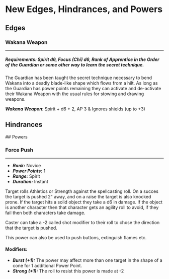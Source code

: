 # New Edges, Hindrances, and Powers

## Edges

### Wakana Weapon
___

##### Requirements: Spirit d6, Focus (Chi) d6, Rank of Apprentice in the Order of the Guardian or some other way to learn the secret technique.

The Guardian has been taught the secret technique necessary to bend Wakana into a deadly blade-like shape which flows from a hilt. As long as the Guardian has power points remaining they can activate and de-activate their Wakana Weapon with the usual rules for stowing and drawing weapons.

***Wakana Weapon***: Spirit + d6 + 2, AP 3 & Ignores shields (up to +3)

##  Hindrances

## Powers

### Force Push
___

- ***Rank:*** Novice
- ***Power Points:*** 1
- ***Range:*** Spirit
- ***Duration:*** Instant

Target rolls Athletics or Strength against the spellcasting roll. On a succes the target is pushed 2" away, and on a raise the target is also knocked prone. If the target hits a solid object they take a d6 in damage. If the object is another character then that character gets an agility roll to avoid, if they fail then both characters take damage.

Caster can take a -2 called shot modifier to their roll to chose the direction that the target is pushed.

This power can also be used to push buttons, extinguish flames etc.

#### Modifiers:

- ***Burst (+1):*** The power may affect more than one target in the shape of a cone for 1 additional Power Point.
- ***Strong (+1):*** The roll to resist this power is made at -2